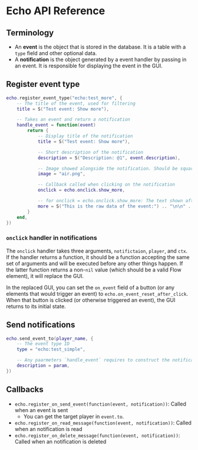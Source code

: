 # Echo API Reference

## Terminology

* An **event** is the object that is stored in the database. It is a table with a `type` field and other optional data.
* A **notification** is the object generated by a event handler by passing in an event. It is responsible for displaying the event in the GUI.

## Register event type

```lua
echo.register_event_type("echo:test_more", {
    -- The title of the event, used for filtering
    title = S("Test event: Show more"),

    -- Takes an event and return a notification
    handle_event = function(event)
        return {
            -- Display title of the notification
            title = S("Test event: Show more"),

            -- Short description of the notification
            description = S("Description: @1", event.description),

            -- Image showed alongside the notification. Should be square.
            image = "air.png",

            -- Callback called when clicking on the notification
            onclick = echo.onclick.show_more,

            -- for onclick = echo.onclick.show_more: The text shown after clicking
            more = S("This is the raw data of the event:") .. "\n\n" .. dump(event),
        }
    end,
})
```

### `onclick` handler in notifications

The `onclick` handler takes three arguments, `notifictaion`, `player`, and `ctx`. If the handler returns a function, it should be a function accepting the same set of arguments and will be executed before any other things happen. If the latter function returns a non-`nil` value (which should be a valid Flow element), it will replace the GUI.

In the replaced GUI, you can set the `on_event` field of a button (or any elements that would trigger an event) to `echo.on_event_reset_after_click`. When that button is clicked (or otherwise triggered an event), the GUI returns to its initial state.

## Send notifications

```lua
echo.send_event_to(player_name, {
    -- The event type ID
    type = "echo:test_simple",

    -- Any paarmeters `handle_event` requires to construct the notification
    description = param,
})
```

## Callbacks

* `echo.register_on_send_event(function(event, notification))`: Called when an event is sent
  * You can get the target player in `event.to`.
* `echo.register_on_read_message(function(event, notification))`: Called when an notification is read
* `echo.register_on_delete_message(function(event, notification))`: Called when an notification is deleted

